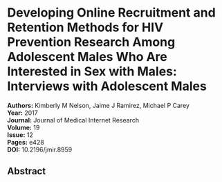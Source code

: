 # Developing Online Recruitment and Retention Methods for HIV Prevention Research Among Adolescent Males Who Are Interested in Sex with Males: Interviews with Adolescent Males

**Authors:** Kimberly M Nelson, Jaime J Ramirez, Michael P Carey  
**Year:** 2017  
**Journal:** Journal of Medical Internet Research  
**Volume:** 19  
**Issue:** 12  
**Pages:** e428  
**DOI:** 10.2196/jmir.8959  

## Abstract


